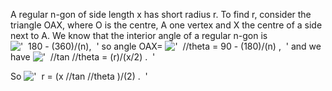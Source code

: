 A regular n-gon of side length x has short radius r. To find r, consider
the triangle OAX, where O is the centre, A one vertex and X the centre
of a side next to A. We know that the interior angle of a regular n-gon
is !['  180 - (360)/(n),  '](../dictionary/equation_images/2527.1..png)
so angle OAX=
!['  //theta = 90 - (180)/(n) ,  '](../dictionary/equation_images/2527.2..png)
and we have
!['  //tan //theta = (r)/(x/2) .  '](../dictionary/equation_images/2527.3..png)

So
!['  r = (x //tan //theta )/(2) .  '](../dictionary/equation_images/2527.4..png)
